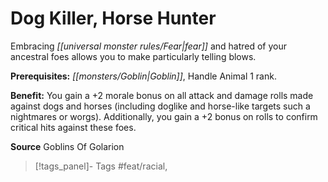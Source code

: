 ﻿---
cssclass: [feats]

---
# Dog Killer, Horse Hunter

Embracing _[[universal monster rules/Fear|fear]]_ and hatred of your ancestral foes allows you to make particularly telling blows.

**Prerequisites:** _[[monsters/Goblin|Goblin]]_, Handle Animal 1 rank.

**Benefit:** You gain a +2 morale bonus on all attack and damage rolls made against dogs and horses (including doglike and horse-like targets such a nightmares or worgs). Additionally, you gain a +2 bonus on rolls to confirm critical hits against these foes.

**Source** Goblins Of Golarion
>[!tags_panel]- Tags
> #feat/racial, 